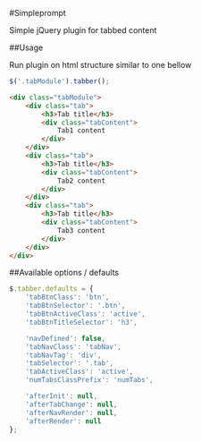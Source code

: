 #Simpleprompt

Simple jQuery plugin for tabbed content

##Usage

Run plugin on html structure similar to one bellow

```javascript
$('.tabModule').tabber();
```
```html
<div class="tabModule">
	<div class="tab">
		<h3>Tab title</h3>
		<div class="tabContent">
			Tab1 content
		</div>
	</div>
	<div class="tab">
		<h3>Tab title</h3>
		<div class="tabContent">
			Tab2 content
		</div>
	</div>
	<div class="tab">
		<h3>Tab title</h3>
		<div class="tabContent">
			Tab3 content
		</div>
	</div>
</div>
```

##Available options / defaults

```javascript
$.tabber.defaults = {
	'tabBtnClass': 'btn',
	'tabBtnSelector': '.btn',
	'tabBtnActiveClass': 'active',
	'tabBtnTitleSelector': 'h3',

	'navDefined': false,
	'tabNavClass': 'tabNav',
	'tabNavTag': 'div',
	'tabSelector': '.tab',
	'tabActiveClass': 'active',
	'numTabsClassPrefix': 'numTabs',

	'afterInit': null,
	'afterTabChange': null,
	'afterNavRender': null,
	'afterRender': null
};
```